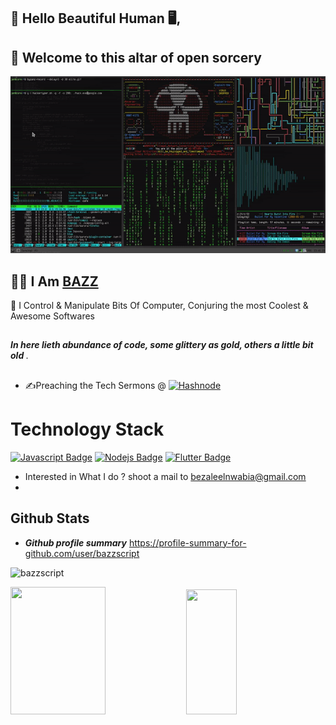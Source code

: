 ## 👋 Hello Beautiful Human 🖥️, 

## 🔮 Welcome to this altar of open sorcery

<img src='https://github.com/bazzscript/bazzscript/blob/main/p0.gif' >

## 👨‍💻 I Am [BAZZ](https://www.linkedin.com/in/bezaleel-nwabia/)

   🧙 I Control & Manipulate Bits Of Computer, Conjuring the most Coolest & Awesome Softwares
##
<strong><em> In here lieth abundance of code, some glittery as gold, others a little bit old </em></strong>.
##
- ✍️Preaching the Tech Sermons @ <a href="https://hashnode.com/@bazzscript" target="_blank"><img alt="Hashnode" src="https://img.shields.io/badge/-Hashnode-2962FF?logo=hashnode&style=flat-square" /></a>


# Technology Stack

[![Javascript Badge](https://img.shields.io/badge/-Javascript-F0DB4F?style=for-the-badge&labelColor=black&logo=javascript&logoColor=F0DB4F)](#) [![Nodejs Badge](https://img.shields.io/badge/-Nodejs-3C873A?style=for-the-badge&labelColor=black&logo=node.js&logoColor=3C873A)](#) [![Flutter Badge](https://img.shields.io/badge/-Flutter-007acc?style=for-the-badge&labelColor=black&logo=flutter&logoColor=007acc)](#)


- Interested in What I do ? shoot a mail to bezaleelnwabia@gmail.com
-
## Github Stats

- ***Github profile summary*** <a href="https://profile-summary-for-github.com/user/bazzscript">https://profile-summary-for-github.com/user/bazzscript</a>

<p>
<img src="https://github-readme-streak-stats.herokuapp.com/?user=bazzscript&theme=blueberry" alt="bazzscript"/>
</p>

<p>
<img src="https://github-readme-stats.vercel.app/api?username=bazzscript&count_private=true&show_icons=true&theme=blueberry" width=55% height="204px"/>
<img src="https://github-readme-stats.vercel.app/api/top-langs/?username=bazzscript&show_icons=true&layout=compact&cache_seconds=1800&langs_count=8&theme=blueberry&count_private=true&show_icons=true" width=40% height="200px"/>
</p>


<!-- bazzscript/bazzscript is a ✨ special ✨ repository because its `README.md` (this file) appears on your GitHub profile.
You can click the Preview link to take a look at your changes.
- -->
